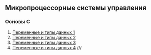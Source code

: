 ## Микропроцессорные системы управления
### Основы С
1. [Переменные и типы данных 1](https://github.com/kirunik/git1/blob/main/variables1.c)
2. [Переменные и типы данных 2](https://github.com/kirunik/git1/blob/main/variables2.c)
3. [Переменные и типы данных 3](https://github.com/kirunik/git1/blob/main/variables3.c)
4. [Переменные и типы данных 4](https://github.com/kirunik/git1/blob/main/variables4.c)
///
